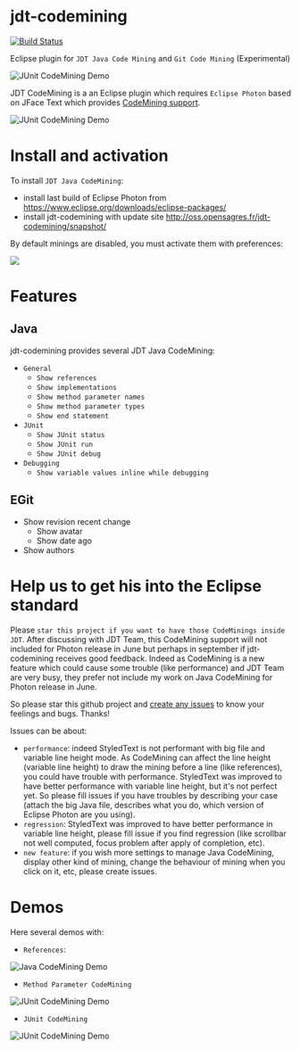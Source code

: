 # jdt-codemining

[![Build Status](https://secure.travis-ci.org/angelozerr/jdt-codemining.png)](http://travis-ci.org/angelozerr/jdt-codemining)

Eclipse plugin for `JDT Java Code Mining` and `Git Code Mining` (Experimental)

![JUnit CodeMining Demo](images/JUnitCodeMiningDemo.gif)

JDT CodeMining is a an Eclipse plugin which requires `Eclipse Photon` based on JFace Text which provides [CodeMining support](https://www.eclipse.org/eclipse/news/4.8/M5/#Platform-Dev). 

![JUnit CodeMining Demo](images/JUnitCodeMiningDemo.gif)

# Install and activation

To install `JDT Java CodeMining`:

 * install last build of Eclipse Photon from https://www.eclipse.org/downloads/eclipse-packages/
 * install jdt-codemining with update site http://oss.opensagres.fr/jdt-codemining/snapshot/

By default minings are disabled, you must activate them with preferences:

![](images/JavaCodeMiningPreferences.png)

# Features

## Java

jdt-codemining provides several JDT Java CodeMining:

 * `General`
   * `Show references`
   * `Show implementations`
   * `Show method parameter names`
   * `Show method parameter types`
   * `Show end statement`
 * `JUnit`   
   * `Show JUnit status`
   * `Show JUnit run`
   * `Show JUnit debug`
* `Debugging`
   * `Show variable values inline while debugging`


## EGit
 * Show revision recent change
 	* Show avatar
 	* Show date ago
 * Show authors


# Help us to get his into the Eclipse standard

Please `star this project if you want to have those CodeMinings inside JDT`. After discussing with JDT Team, this CodeMining support will not included for Photon release in June but perhaps in september if jdt-codemining receives good feedback. Indeed as CodeMining is a new feature which could cause some trouble (like performance) and JDT Team are very busy, they prefer not include my work on Java CodeMining for Photon release in June.  
 
So please star this github project and [create any issues](https://github.com/angelozerr/jdt-codemining/issues) to know your feelings and bugs. Thanks!

Issues can be about:

 * `performance`: indeed StyledText is not performant with big file and variable line height mode. As CodeMining can affect the line height (variable line height) to draw the mining before a line (like references), you could have trouble with performance. StyledText was improved to have better performance with variable line height, but it's not perfect yet. So please fill issues if you have troubles by describing your case (attach the big Java file, describes what you do, which version of Eclipse Photon are you using).
 * `regression`: StyledText was improved to have better performance in variable line height, please fill issue if you find regression (like scrollbar not well computed, focus problem after apply of completion, etc).
 * `new feature`: if you wish more settings to manage Java CodeMining, display other kind of mining, change the behaviour of mining when you click on it, etc, please create issues.


# Demos 
 
Here several demos with:

 * `References`:
  
![Java CodeMining Demo](images/JavaCodeMiningDemo.gif)

 * `Method Parameter CodeMining`
 
![JUnit CodeMining Demo](images/JavaCodeMiningParameterDemo.gif)

 * `JUnit CodeMining`
 
![JUnit CodeMining Demo](images/JUnitCodeMiningDemo.gif)